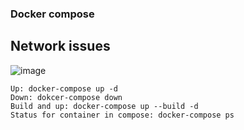 ### Docker compose


## Network issues

![image](https://user-images.githubusercontent.com/29054168/216778168-0ab75308-4d39-44f4-89b4-020d90aed374.png)


```
Up: docker-compose up -d
Down: dokcer-compose down
Build and up: docker-compose up --build -d
Status for container in compose: docker-compose ps
```

